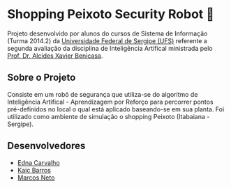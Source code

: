 <h1>Shopping Peixoto Security Robot 🤖</h1>

Projeto desenvolvido por alunos do cursos de Sistema de Informação (Turma 2014.2) da <a href="http://www.ufs.br/">Universidade Federal de Sergipe (UFS)</a> referente a segunda avaliação da disciplina de 
Inteligência Artifical ministrada pelo <a href="http://buscatextual.cnpq.br/buscatextual/visualizacv.do?id=K4130374U0"> Prof. Dr. Alcides Xavier Benicasa</a>.

<h2>Sobre o Projeto</h2>
<p>
Consiste em um robô de segurança que utiliza-se do algoritmo de 
Inteligência Artifical - Aprendizagem por Reforço para percorrer pontos pré-definidos no local o qual está aplicado baseando-se em sua planta. 
Foi utilizado como ambiente de simulação o shopping Peixoto (Itabaiana - Sergipe).</p> 

<h2>Desenvolvedores</h2>
<ul>
  <li><a href="https://www.linkedin.com/in/edna-carvalho-00a4b895/">Edna Carvalho</a></li>
  <li><a href="https://www.linkedin.com/in/kaic-de-oliveira-barros-286723b1/">Kaic Barros</a></li>
  <li><a href="https://www.linkedin.com/in/marcosnto/">Marcos Neto</a></li>
<ul>
